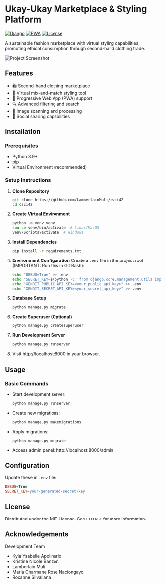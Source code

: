 # Ukay-Ukay Marketplace & Styling Platform

[![Django](https://img.shields.io/badge/Django-4.2-brightgreen)](https://www.djangoproject.com/)
[![PWA](https://img.shields.io/badge/PWA-Compatible-blue)](https://developer.mozilla.org/en-US/docs/Web/Progressive_web_apps)
[![License](https://img.shields.io/badge/License-MIT-green)](LICENSE)

A sustainable fashion marketplace with virtual styling capabilities, promoting ethical consumption through second-hand clothing trade.

![Project Screenshot](static/images/screenshot.png)

## Features
- 🛍️ Second-hand clothing marketplace
- 👗 Virtual mix-and-match styling tool
- 📱 Progressive Web App (PWA) support
- 🔍 Advanced filtering and search
- 📸 Image scanning and processing
- 💬 Social sharing capabilities

## Installation

### Prerequisites
- Python 3.9+
- pip
- Virtual Environment (recommended)

### Setup Instructions

1. **Clone Repository**
   ```bash
   git clone https://github.com/LamberlainMuli/csci42
   cd csci42
   ```
2. **Create Virtual Environment**
   ```bash
   python -m venv venv
   source venv/bin/activate  # Linux/MacOS
   venv\Scripts\activate  # Windows
   ```
3. **Install Dependencies**
   ```bash
   pip install -r requirements.txt
   ```
4. **Environment Configuration**
   Create a `.env` file in the project root (IMPORTANT: Run this in Git Bash):
   ```bash
   echo "DEBUG=True" >> .env
   echo "SECRET_KEY=$(python -c 'from django.core.management.utils import get_random_secret_key; print(get_random_secret_key())')" >> .env
   echo "XENDIT_PUBLIC_API_KEY=<your_public_api_key>" >> .env
   echo "XENDIT_SECRET_API_KEY=<your_secret_api_key>" >> .env
   ```
5. **Database Setup**
   ```bash
   python manage.py migrate
   ```
6. **Create Superuser (Optional)**
   ```bash
   python manage.py createsuperuser
   ```
7. **Run Development Server**
   ```bash
   python manage.py runserver
   ```
8. Visit http://localhost:8000 in your browser.

## Usage

### Basic Commands
- Start development server:
  ```bash
  python manage.py runserver
  ```
- Create new migrations:
  ```bash
  python manage.py makemigrations
  ```
- Apply migrations:
  ```bash
  python manage.py migrate
  ```
- Access admin panel: http://localhost:8000/admin


## Configuration
Update these in `.env` file:

```ini
DEBUG=True
SECRET_KEY=your-generated-secret-key
```


## License
Distributed under the MIT License. See `LICENSE` for more information.

## Acknowledgements
Development Team
- Kyla Ysabelle Apolinario
- Kristine Nicole Banzon
- Lamberlain Muli
- Maria Charmane Rose Naciongayo
- Roxanne Silvallana
